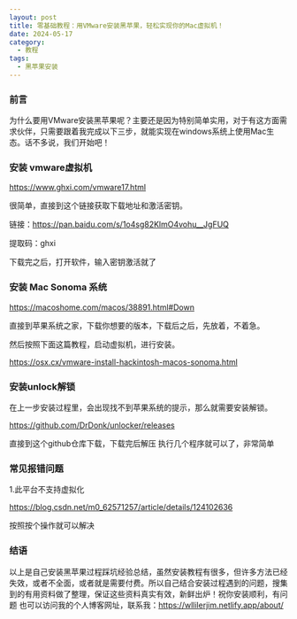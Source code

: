 ```yaml
---
layout: post
title: 零基础教程：用VMware安装黑苹果，轻松实现你的Mac虚拟机！
date: 2024-05-17
category:
  - 教程
tags:
  - 黑苹果安装
---
```

### 前言

为什么要用VMware安装黑苹果呢？主要还是因为特别简单实用，对于有这方面需求伙伴，只需要跟着我完成以下三步，就能实现在windows系统上使用Mac生态。话不多说，我们开始吧！

### 安装 vmware虚拟机

https://www.ghxi.com/vmware17.html

很简单，直接到这个链接获取下载地址和激活密钥。

链接：https://pan.baidu.com/s/1o4sg82KlmO4vohu__JgFUQ

提取码：ghxi

下载完之后，打开软件，输入密钥激活就了

### 安装 Mac Sonoma 系统

https://macoshome.com/macos/38891.html#Down

直接到苹果系统之家，下载你想要的版本，下载后之后，先放着，不着急。

然后按照下面这篇教程，启动虚拟机，进行安装。

https://osx.cx/vmware-install-hackintosh-macos-sonoma.html

### 安装unlock解锁

在上一步安装过程里，会出现找不到苹果系统的提示，那么就需要安装解锁。

https://github.com/DrDonk/unlocker/releases

直接到这个github仓库下载，下载完后解压 执行几个程序就可以了，非常简单

### 常见报错问题

1.此平台不支持虚拟化

https://blog.csdn.net/m0_62571257/article/details/124102636

按照按个操作就可以解决

### 结语

以上是自己安装黑苹果过程踩坑经验总结，虽然安装教程有很多，但许多方法已经失效，或者不全面，或者就是需要付费。所以自己结合安装过程遇到的问题，搜集到的有用资料做了整理，保证这些资料真实有效，新鲜出炉！祝你安装顺利，有问题 也可以访问我的个人博客网址，联系我：https://wllilerjim.netlify.app/about/